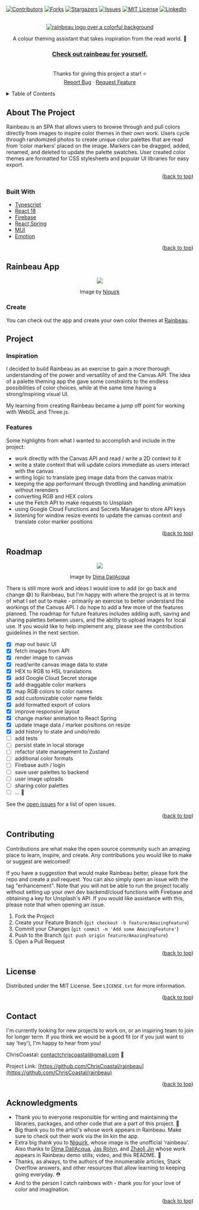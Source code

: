 <div id="top"></div>

[![Contributors][contributors-shield]][contributors-url]
[![Forks][forks-shield]][forks-url]
[![Stargazers][stars-shield]][stars-url]
[![Issues][issues-shield]][issues-url]
[![MIT License][license-shield]][license-url]
[![LinkedIn][linkedin-shield]][linkedin-url]

<!-- PROJECT LOGO -->
<br />
<div align="center">
  <a href="https://github.com/ChrisCoastal/rainbeau">
    <img src="public/readme-images/rainbeau-repo-logo-1200x480.jpg" alt="rainbeau logo over a colorful background">
  </a>
    <p align="center">
      A colour theming assistant that takes inspiration from the read world. 🌈
    <br />
    </p>

  <h3 align="center">
    <a href="https://rainbeau.netlify.app/" target="blank">
      Check out rainbeau for yourself.
    </a>
  </h3>

  <p align="center">
    <br />
    Thanks for giving this project a star! ⭐️
    <br />
    <a href="https://github.com/ChrisCoastal/rainbeau/issues">Report Bug</a>
    ·
    <a href="https://github.com/ChrisCoastal/rainbeau/issues">Request Feature</a>
  </p>
</div>

<!-- TABLE OF CONTENTS -->
<details>
  <summary>Table of Contents</summary>
  <ol>
    <li>
      <a href="#about-the-project">About The Project</a>
      <ul>
        <li><a href="#built-with">Built With</a></li>
      </ul>
    </li>
    <li>
      <a href="#app">Rainbeau</a>
      <ul>
        <li><a href="#create">Create</a></li>
      </ul>
    </li>
    <li><a href="#project">Project</a>
      <ul>
        <li><a href="#inspiration">Inspiration</a></li>
        <li><a href="#inspiration">Features</a></li>
      </ul>
    </li>
    <li><a href="#roadmap">Roadmap</a></li>
    <li><a href="#contributing">Contributing</a></li>
    <li><a href="#license">License</a></li>
    <li><a href="#contact">Contact</a></li>
    <li><a href="#acknowledgments">Acknowledgments</a></li>
  </ol>
</details>

<!-- ABOUT THE PROJECT -->

## About The Project

Rainbeau is an SPA that allows users to browse through and pull colors directly from images to inspire color themes in their own work. Users cycle through randomized photos to create unique color palettes that are read from ‘color markers’ placed on the image. Markers can be dragged, added, renamed, and deleted to update the palette swatches. User created color themes are formatted for CSS stylesheets and popular UI libraries for easy export.

<!-- [![Product Name Screen Shot][product-screenshot-a]](https://rainbeau.netlify.app/) -->

<p align="right">(<a href="#top">back to top</a>)</p>

### Built With

- [Typescript](https://www.typescriptlang.org/)
- [React 18](https://reactjs.org/)
- [Firebase](https://firebase.google.com/)
- [React Spring](https://www.react-spring.dev/)
- [MUI](https://mui.com/)
- [Emotion](https://emotion.sh/docs/introduction)

<p align="right">(<a href="#top">back to top</a>)</p>

<!-- APP -->

## Rainbeau App

<p align="center">
  <img src='public/readme-images/rainbeau-appview.jpg'>
</p>
<p align='center' style='font-size: 10pt'>Image by <a href='https://stock.adobe.com/contributor/202246000/niquirk?load_type=author' target="_blank">Niquirk</a></p>

### Create

You can check out the app and create your own color themes at <a href="https://rainbeau.netlify.app/" target="_blank">Rainbeau</a>.

## Project

### Inspiration

I decided to build Rainbeau as an exercise to gain a more thorough understanding of the power and versatility of <canvas> and the Canvas API. The idea of a palette theming app the gave some constraints to the endless possibilities of color choices, while at the same time having a strong/inspiring visual UI.

My learning from creating Rainbeau became a jump off point for working with WebGL and Three.js.

### Features

Some highlights from what I wanted to accomplish and include in the project:

- work directly with the Canvas API and read / write a 2D context to it
- write a state context that will update colors immediate as users interact with the canvas
- writing logic to translate jpeg image data from the canvas matrix
- keeping the app performant through throttling and handling animation without rerenders
- converting RGB and HEX colors
- use the Fetch API to make requests to Unsplash
- using Google Cloud Functions and Secrets Manager to store API keys
- listening for window resize events to update the canvas context and translate color marker positions

<p align="right">(<a href="#top">back to top</a>)</p>

<!-- [![Product Name Screen Shot][product-screenshot-b]](https://rainbeau.netlify.app/) -->

<!-- ROADMAP -->

## Roadmap

<p align="center">
  <img src='public/readme-images/rainbeau-canvasview.jpg' >
</p>
<p align='center' style='font-size: 10pt'>Image by <a href='https://unsplash.com/@dimadallacqua' target="_blank">Dima DallAcqua</a></p>

There is still more work and ideas I would love to add (or go back and change 😅) to Rainbeau, but I'm happy with where the project is at in terms of what I set out to make - primarily an exercise to better understand the workings of the Canvas API. I do hope to add a few more of the features planned. The roadmap for future features includes adding auth, saving and sharing palettes between users, and the ability to upload images for local use. If you would like to help implement any, please see the contribution guidelines in the next section.

- [x] map out basic UI
- [x] fetch images from API
- [x] render image to canvas
- [x] read/write canvas image data to state
- [x] HEX to RGB to HSL translations
- [x] add Google Cloud Secret storage
- [x] add draggable color markers
- [x] map RGB colors to color names
- [x] add customizable color name fields
- [x] add formatted export of colors
- [x] improve responsive layout
- [x] change marker animation to React Spring
- [x] update image data / marker positions on resize
- [x] add history to state and undo/redo
- [ ] add tests
- [ ] persist state in local storage
- [ ] refactor state management to Zustand
- [ ] additional color formats
- [ ] Firebase auth / login
- [ ] save user palettes to backend
- [ ] user image uploads
- [ ] sharing color palettes
- [ ] ... 🏁

See the [open issues](https://github.com/ChrisCoastal/rainbeau/issues) for a list of open issues.

<p align="right">(<a href="#top">back to top</a>)</p>

<!-- CONTRIBUTING -->

## Contributing

Contributions are what make the open source community such an amazing place to learn, inspire, and create. Any contributions you would like to make or suggest are welcomed!

If you have a suggestion that would make Rainbeau better, please fork the repo and create a pull request. You can also simply open an issue with the tag "enhancement". Note that you will not be able to run the project locally without setting up your own dev backend/cloud functions with Firebase and obtaining a key for Unsplash's API. If you would like assistance with this, please note that when opening an issue.

1. Fork the Project
2. Create your Feature Branch (`git checkout -b feature/AmazingFeature`)
3. Commit your Changes (`git commit -m 'Add some AmazingFeature'`)
4. Push to the Branch (`git push origin feature/AmazingFeature`)
5. Open a Pull Request

<p align="right">(<a href="#top">back to top</a>)</p>

<!-- LICENSE -->

## License

Distributed under the MIT License. See `LICENSE.txt` for more information.

<p align="right">(<a href="#top">back to top</a>)</p>

<!-- CONTACT -->

## Contact

I'm currently looking for new projects to work on, or an inspiring team to join for longer term. If you think we would be a good fit (or if you just want to say 'hey'), I'm happy to hear from you!

ChrisCoastal: contactchriscoastal@gmail.com 🌊

Project Link: [https://github.com/ChrisCoastal/rainbeau](https://github.com/ChrisCoastal/rainbeau)

<p align="right">(<a href="#top">back to top</a>)</p>

<!-- ACKNOWLEDGMENTS -->

## Acknowledgments

- Thank you to everyone responsible for writing and maintaining the libraries, packages, and other code that are a part of this project. 🙏
- Big thank you to the artist's whose work appears in Rainbeau. Make sure to check out their work via the lin kin the app.
- Extra big thank you to <a href='https://stock.adobe.com/contributor/202246000/niquirk?load_type=author' target="_blank">Niquirk</a>, whose image is the unofficial 'rainbeau'. Also thanks to <a href='https://unsplash.com/@dimadallacqua' target="_blank">Dima DallAcqua</a>, <a href='https://unsplash.com/@jasrolyn' target="_blank">Jas Rolyn</a>, and <a href='https://unsplash.com/@godling' target="_blank">Zhaoli Jin</a> whose work appears in Rainbeau demo stills, video, and this README. 🌈
- Thanks, as always, to the authors of the innumerable articles, Stack Overflow answers, and other resources that allow learning to keeping going everyday. ⛑
- And to the person I catch rainbows with - thank you for your love of color and imagination.

<p align="right">(<a href="#top">back to top</a>)</p>

<!-- MARKDOWN LINKS & IMAGES -->

[contributors-shield]: https://img.shields.io/github/contributors/ChrisCoastal/rainbeau.svg?style=for-the-badge
[contributors-url]: https://github.com/ChrisCoastal/rainbeau/graphs/contributors
[forks-shield]: https://img.shields.io/github/forks/ChrisCoastal/rainbeau.svg?style=for-the-badge
[forks-url]: https://github.com/ChrisCoastal/rainbeau/network/members
[stars-shield]: https://img.shields.io/github/stars/ChrisCoastal/rainbeau.svg?style=for-the-badge
[stars-url]: https://github.com/ChrisCoastal/rainbeau/stargazers
[issues-shield]: https://img.shields.io/github/issues/ChrisCoastal/rainbeau.svg?style=for-the-badge
[issues-url]: https://github.com/ChrisCoastal/rainbeau/issues
[license-shield]: https://img.shields.io/github/license/ChrisCoastal/rainbeau.svg?style=for-the-badge
[license-url]: https://github.com/ChrisCoastal/rainbeau/blob/master/LICENSE.txt
[linkedin-shield]: https://img.shields.io/badge/-LinkedIn-black.svg?style=for-the-badge&logo=linkedin&colorB=555
[linkedin-url]: https://linkedin.com/in/christopher-allen-3194371b5
[product-screenshot-a]: public/readme-images/rainbeau-appview.jpg
[product-screenshot-b]: public/readme-images/rainbeau-canvasview.jpg
